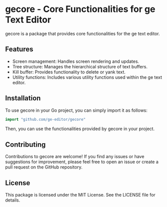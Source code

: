 # gecore - Core Functionalities for ge Text Editor

gecore is a package that provides core functionalities for the ge text editor.

## Features

- Screen management: Handles screen rendering and updates.
- Tree structure: Manages the hierarchical structure of text buffers.
- Kill buffer: Provides functionality to delete or yank text.
- Utility functions: Includes various utility functions used within the ge text editor.

## Installation

To use gecore in your Go project, you can simply import it as follows:

```go
import "github.com/ge-editor/gecore"
```

Then, you can use the functionalities provided by gecore in your project.

## Contributing

Contributions to gecore are welcome! If you find any issues or have suggestions for improvement, please feel free to open an issue or create a pull request on the GitHub repository.

## License

This package is licensed under the MIT License. See the LICENSE file for details.
